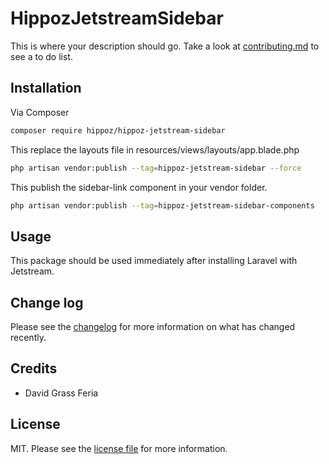 # HippozJetstreamSidebar




This is where your description should go. Take a look at [contributing.md](contributing.md) to see a to do list.

## Installation

Via Composer

``` bash
composer require hippoz/hippoz-jetstream-sidebar
```
This replace the layouts file in resources/views/layouts/app.blade.php
``` bash
php artisan vendor:publish --tag=hippoz-jetstream-sidebar --force
```

This publish the sidebar-link component in your vendor folder.
``` bash
php artisan vendor:publish --tag=hippoz-jetstream-sidebar-components
```



## Usage
This package should be used immediately after installing Laravel with Jetstream.

## Change log

Please see the [changelog](changelog.md) for more information on what has changed recently.



## Credits

- David Grass Feria


## License

MIT. Please see the [license file](license.md) for more information.

[ico-version]: https://img.shields.io/packagist/v/hippoz/hippoz-jetstream-sidebar.svg?style=flat-square
[ico-downloads]: https://img.shields.io/packagist/dt/hippoz/hippoz-jetstream-sidebar.svg?style=flat-square
[ico-travis]: https://img.shields.io/travis/hippoz/hippoz-jetstream-sidebar/master.svg?style=flat-square
[ico-styleci]: https://styleci.io/repos/12345678/shield

[link-packagist]: https://packagist.org/packages/hippoz/hippoz-jetstream-sidebar
[link-downloads]: https://packagist.org/packages/hippoz/hippoz-jetstream-sidebar
[link-travis]: https://travis-ci.org/hippoz/hippoz-jetstream-sidebar
[link-styleci]: https://styleci.io/repos/12345678
[link-author]: https://github.com/hippoz
[link-contributors]: ../../contributors
